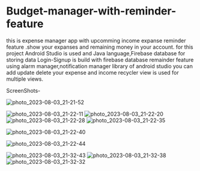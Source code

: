 # Budget-manager-with-reminder-feature
this is expense manager app with upcomming income expanse reminder feature .show your expanses and remaining  money  in your account. for this project Android Studio is used and Java language,Firebase database for storing data 
Login-Signup is build with firebase database
remainder feature using alarm manager,notification manager library of android studio
you can add update delete your expense and income 
recycler view is used for multiple views.

ScreenShots-


![photo_2023-08-03_21-21-52](https://github.com/MohitChourasiya/Budget-manager-with-reminder-feature/assets/141273284/be6a1c8d-fd7a-4e76-aeae-f8c98d3a36c4)

![photo_2023-08-03_21-22-11](https://github.com/MohitChourasiya/Budget-manager-with-reminder-feature/assets/141273284/8e467004-22f7-48ad-b8eb-061b20259901)
![photo_2023-08-03_21-22-20](https://github.com/MohitChourasiya/Budget-manager-with-reminder-feature/assets/141273284/f65f77af-72a8-41b2-b583-0f9db603d122)
![photo_2023-08-03_21-22-28](https://github.com/MohitChourasiya/Budget-manager-with-reminder-feature/assets/141273284/ae825bec-aa15-4325-8460-fb8e64c73561)
![photo_2023-08-03_21-22-35](https://github.com/MohitChourasiya/Budget-manager-with-reminder-feature/assets/141273284/68624b51-40f2-49cf-82dc-3522e41d5ac5)

![photo_2023-08-03_21-22-40](https://github.com/MohitChourasiya/Budget-manager-with-reminder-feature/assets/141273284/9551cb34-c0de-431f-99a0-761bcd83a269)


![photo_2023-08-03_21-22-44](https://github.com/MohitChourasiya/Budget-manager-with-reminder-feature/assets/141273284/c02b0c06-44cb-488d-8073-ec358d3494fc)

![photo_2023-08-03_21-32-43](https://github.com/MohitChourasiya/Budget-manager-with-reminder-feature/assets/141273284/0aea84b4-059e-4b2b-be4a-90e5045b9d90)
![photo_2023-08-03_21-32-38](https://github.com/MohitChourasiya/Budget-manager-with-reminder-feature/assets/141273284/93c50dfb-d974-43fd-a339-d357f37016f0)
![photo_2023-08-03_21-32-32](https://github.com/MohitChourasiya/Budget-manager-with-reminder-feature/assets/141273284/4408fb7f-dd47-44c5-8880-f2905b0faf48)
